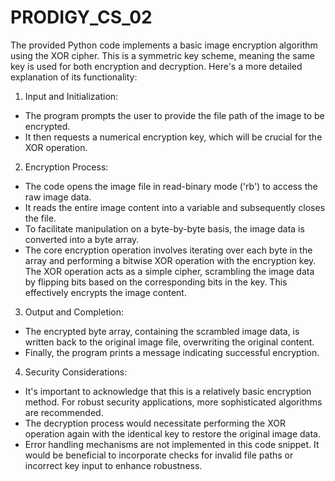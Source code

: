 # PRODIGY_CS_02

The provided Python code implements a basic image encryption algorithm using the XOR cipher. This is a symmetric key scheme, meaning the same key is used for both encryption and decryption. Here's a more detailed explanation of its functionality:
1. Input and Initialization:
 * The program prompts the user to provide the file path of the image to be encrypted.
 * It then requests a numerical encryption key, which will be crucial for the XOR operation.
2. Encryption Process:
 * The code opens the image file in read-binary mode ('rb') to access the raw image data.
 * It reads the entire image content into a variable and subsequently closes the file.
 * To facilitate manipulation on a byte-by-byte basis, the image data is converted into a byte array.
 * The core encryption operation involves iterating over each byte in the array and performing a bitwise XOR operation with the encryption key. The XOR operation acts as a simple cipher, scrambling the image data by flipping bits based on the corresponding bits in the key. This effectively encrypts the image content.
3. Output and Completion:
 * The encrypted byte array, containing the scrambled image data, is written back to the original image file, overwriting the original content.
 * Finally, the program prints a message indicating successful encryption.

4. Security Considerations:
 * It's important to acknowledge that this is a relatively basic encryption method. For robust security applications, more sophisticated algorithms are recommended.
 * The decryption process would necessitate performing the XOR operation again with the identical key to restore the original image data.
 * Error handling mechanisms are not implemented in this code snippet. It would be beneficial to incorporate checks for invalid file paths or incorrect key input to enhance robustness.
